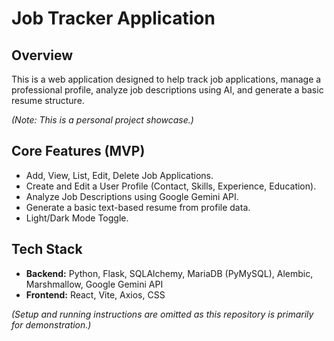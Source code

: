 # Job Tracker Application

## Overview

This is a web application designed to help track job applications, manage a professional profile, analyze job descriptions using AI, and generate a basic resume structure.

*(Note: This is a personal project showcase.)*

## Core Features (MVP)

* Add, View, List, Edit, Delete Job Applications.
* Create and Edit a User Profile (Contact, Skills, Experience, Education).
* Analyze Job Descriptions using Google Gemini API.
* Generate a basic text-based resume from profile data.
* Light/Dark Mode Toggle.

## Tech Stack

* **Backend:** Python, Flask, SQLAlchemy, MariaDB (PyMySQL), Alembic, Marshmallow, Google Gemini API
* **Frontend:** React, Vite, Axios, CSS

*(Setup and running instructions are omitted as this repository is primarily for demonstration.)*
